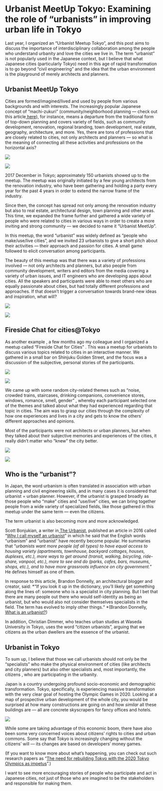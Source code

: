 
# Urbanist MeetUp Tokyo: Examining the role of “urbanists” in improving urban life in Tokyo



Last year, I organized an “Urbanist Meetup Tokyo”, and this post aims to discuss the importance of interdisciplinary collaboration among the people who understand urbanity and love the cities we live in. The term “urbanist” is not popularly used in the Japanese context, but I believe that what Japanese cities (particularly Tokyo) need in this age of rapid transformation is to go beyond “civil engineering” and the idea that the urban environment is the playground of merely architects and planners.

## Urbanist MeetUp Tokyo

Cities are formed/imagined/lived and used by people from various backgrounds and with interests. The increasingly popular Japanese concept of “machi-zukuri” (community/neighborhood planning — check out this article[ here](https://www.tandfonline.com/doi/abs/10.1080/0955580022000008745)), for instance, means a departure from the traditional form of top-down planning and covers variety of fields, such as community development, renovation, regional branding, town development, real estate, geography, architecture, and more. Yes, there are tons of professions that are closely related to cities, not only architects and planners — so what is the meaning of connecting all these activities and professions on the horizontal axis?

![](https://cdn-images-1.medium.com/max/2000/1*ZAcYtkmVfFvpKeTMaOXRag.jpeg)

![](https://cdn-images-1.medium.com/max/2000/1*KhR9gu4HI_5x8PeRTYHBdw.jpeg)

2017 December in Tokyo; approximately 150 urbanists showed up to the meetup. The meetup was originally initiated by a few young architects from the renovation industry, who have been gathering and holding a party every year for the past 4 years in order to extend the narrow frame of the industry.

Since then, the concept has spread not only among the renovation industry but also to real estate, architectural design, town planning and other areas. This time, we expanded the frame further and gathered a wide variety of people who were related to cities in various ways in order to create a more inviting and strong community — we decided to name it “Urbanist MeetUp”.

In this meetup, the word “urbanist” was widely defined as “people who make/use/live cities”, and we invited 23 urbanists to give a short pitch about their activities — their approach and passion for cities. A small game followed to elicit conversation among participants.

The beauty of this meetup was that there was a variety of professions involved — not only architects and planners, but also people from community development, writers and editors from the media covering a variety of urban issues, and IT engineers who are developing apps about cities. All the speakers and participants were able to meet others who are equally passionate about cities, but had totally different professions and approaches. If that doesn’t trigger a conversation towards brand-new ideas and inspiration, what will?

![](https://cdn-images-1.medium.com/max/2000/1*gcwsC6txM0SI0n27IsbWzQ.jpeg)

![](https://cdn-images-1.medium.com/max/2000/1*k8vmwM3oLRZ6Y5fy9l4pZQ.jpeg)

## Fireside Chat for cities@Tokyo

As another example , a few months ago my colleague and I organized a meetup called “Fireside Chat for Cities” . This was a meetup for urbanists to discuss various topics related to cities in an interactive manner. We gathered in a small bar on Shinjuku Golden Street, and the focus was a discussion of the subjective, personal stories of the participants.

![](https://cdn-images-1.medium.com/max/3998/1*is3alF3-N-K-Vh7VAj2JJw.jpeg)

![](https://cdn-images-1.medium.com/max/3998/1*XGsFsQo0HPG6aGr-53t0gQ.jpeg)

We came up with some random city-related themes such as “noise, crowded trains, staircases, drinking companions, convenience stores, windows, romance, smell, gender” , whereby each participant selected one of the themes and talked about what they had experienced regarding that topic in cities. The aim was to grasp our cities through the complexity of how one experiences and lives in a city and gets to know the others’ different approaches and opinions.

Most of the participants were not architects or urban planners, but when they talked about their subjective memories and experiences of the cities, it really didn’t matter who “knew” the city better.

![](https://cdn-images-1.medium.com/max/3000/1*CtGxKf36qMHkK5R5K4bmGA.jpeg)

![](https://cdn-images-1.medium.com/max/3000/1*tdUbhqoxzQYirPzDuht5fg.jpeg)

## Who is the “urbanist”?

In Japan, the word urbanism is often translated in association with urban planning and civil engineering skills, and in many cases it is considered that urbanist = urban planner. However, if the urbanist is grasped broadly as those people who “make” cities and “use/live” cities, we can bring together people from a wide variety of specialized fields, like those gathered in this meetup under the same term — even the citizens.

The term urbanist is also becoming more and more acknowledged.

Scott Bonjukian, a writer in[ The Urbanist,](https://www.theurbanist.org/2016/01/19/why-i-call-myself-an-urbanist/) published an article in 2016 called “[Why I call myself an urbanist](https://www.theurbanist.org/2016/01/19/why-i-call-myself-an-urbanist/)” in which he said that the English words “urbanism” and “urbanist” have recently become popular. He summaries that “*urbanists want more people (of all types) to have equal access to housing variety (apartments, townhouse, backyard cottages, houses, duplexes, etc.), more ways to get around (transit, walking, bicycling, ride-share, vanpool, etc.), more to see and do (parks, cafes, bars, museums, shops, etc.), and to have more grassroots influence on city government.*” He defines himself as one of them.

In response to this article, Brandon Donnelly, an architectural blogger and creator, said: *“If you look it up in the dictionary, you’ll likely get something along the lines of: someone who is a specialist in city planning. But I bet that there are many people out there who would self-identity as being an urbanist, but who would also not consider themselves specialists in the field. The term has evolved to imply other things.“ *(Brandon Donnelly,[ What is an urbanist?](http://brandondonnelly.com/post/137648883663/what-is-an-urbanist))

In addition, Christian Dimmer, who teaches urban studies at Waseda University in Tokyo, uses the word “citizen urbanists”, arguing that we citizens as the urban dwellers are the essence of the urbanist.

## Urbanist in Tokyo

To sum up, I believe that those we call urbanists should not only be the “specialists” who make the physical environment of cities (like architects and city planners) but also other specialists and, most importantly, the citizens , who are participating in the urbanity.

Japan is a country undergoing profound socio-economic and demographic transformation. Tokyo, specifically, is experiencing massive transformation with the very clear goal of hosting the Olympic Games in 2020. Looking at a map of prospective urban development of the whole city, you would be surprised at how many constructions are going on and how *similar* all these buildings are — all are concrete skyscrapers for fancy offices and hotels.

![](https://cdn-images-1.medium.com/max/2000/1*18hAqZo_zfRi_y6OPOZrjw.png)

While some are taking advantage of this economic boom, there have also been some very concerned voices about citizens’ rights to cities and urban commons. Some say that Tokyo is increasingly changing without the citizens’ will — its changes are based on developers’ money games.

(If you want to know more about what’s happening, you can check out such research papers as “[The need for rebuilding Tokyo with the 2020 Tokyo Olympics as impetus](https://www.nri.com/~/media/PDF/global/opinion/papers/2015/np2015200.pdf)”.)

I want to see more encouraging stories of people who participate and act in Japanese cities, not just of those who are imagined to be the stakeholders and responsible for making them.
